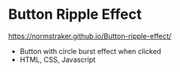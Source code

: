 # Button Ripple Effect

https://normstraker.github.io/Button-ripple-effect/

- Button with circle burst effect when clicked
- HTML, CSS, Javascript
